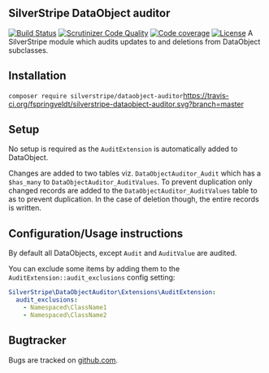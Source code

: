 ## SilverStripe DataObject auditor
[![Build Status](https://travis-ci.org/fspringveldt/silverstripe-dataobject-auditor.svg?branch=master)](https://travis-ci.org/fspringveldt/silverstripe-dataobject-auditor)
[![Scrutinizer Code Quality](https://scrutinizer-ci.com/g/fspringveldt/silverstripe-dataobject-auditor/badges/quality-score.png?b=master)](https://scrutinizer-ci.com/g/fspringveldt/silverstripe-dataobject-auditor/?branch=master)
[![Code coverage](https://codecov.io/gh/fspringveldt/silverstripe-dataobject-auditor/branch/master/graph/badge.svg)](https://codecov.io/gh/fspringveldt/silverstripe-dataobject-auditor)
[![License](https://poser.pugx.org/silverstripe/dataobject-auditor/license)](https://packagist.org/packages/silverstripe/dataobject-auditor)
A SilverStripe module which audits updates to and deletions from DataObject subclasses.

## Installation

```composer require silverstripe/dataobject-auditor```https://travis-ci.org/fspringveldt/silverstripe-dataobject-auditor.svg?branch=master

## Setup
No setup is required as the `AuditExtension` is automatically added to DataObject.

Changes are added to two tables viz. `DataObjectAuditor_Audit` which has a `$has_many` to `DataObjectAuditor_AuditValues`.
To prevent duplication only changed records are added to the `DataObjectAuditor_AuditValues` table to as to prevent duplication.
In the case of deletion though, the entire records is written.

## Configuration/Usage instructions
By default all DataObjects, except `Audit` and `AuditValue` are audited. 

You can exclude some items by adding them to the `AuditExtension::audit_exclusions` config setting:

```yaml
SilverStripe\DataObjectAuditor\Extensions\AuditExtension:
  audit_exclusions:
    - Namespaced\ClassName1
    - Namespaced\ClassName2
``` 

## Bugtracker ##

Bugs are tracked on [github.com](https://github.com/fspringveldt/silverstripe-dataobject-auditor/issues).